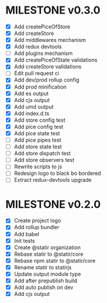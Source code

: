 # MILESTONE v0.3.0

- [x] Add createPiceOfStore
- [x] Add createStore
- [x] Add middlewares mechanism
- [x] Add redux devtools
- [ ] Add plugins mechanism
- [x] Add createPiceOfState validations
- [x] Add createStore validations
- [ ] Edit pull request ci
- [x] Add dev/prod rollup config
- [x] Add prod minification
- [x] Add es output
- [x] Add cjs output
- [x] Add umd output
- [x] Add index.d.ts
- [x] Add store config test
- [x] Add pice config test
- [x] Add pice state test
- [ ] Add pice pipes test
- [ ] Add store state test
- [ ] Add store dispatch test
- [ ] Add store observers test
- [ ] Rewrite scripts to js
- [ ] Redesign logo to black bo bordered
- [ ] Extract redux-devtools upgrade

# MILESTONE v0.2.0

- [x] Create project logo
- [x] Add rollup bundler
- [x] Add babel
- [x] Init tests
- [x] Create @statir organization
- [x] Rebase statir to @statir/core
- [x] Rebase npm statir to @statir/core
- [x] Rename statir to statirjs
- [x] Update output module type
- [x] Add after prepublish build
- [x] Add auto publish on dev
- [x] Add cjs output
